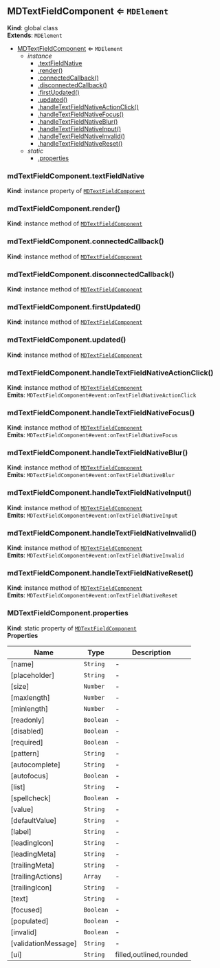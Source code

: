 <a name="MDTextFieldComponent"></a>

## MDTextFieldComponent ⇐ <code>MDElement</code>

**Kind**: global class  
**Extends**: <code>MDElement</code>

-   [MDTextFieldComponent](#MDTextFieldComponent) ⇐ <code>MDElement</code>
    -   _instance_
        -   [.textFieldNative](#MDTextFieldComponent+textFieldNative)
        -   [.render()](#MDTextFieldComponent+render)
        -   [.connectedCallback()](#MDTextFieldComponent+connectedCallback)
        -   [.disconnectedCallback()](#MDTextFieldComponent+disconnectedCallback)
        -   [.firstUpdated()](#MDTextFieldComponent+firstUpdated)
        -   [.updated()](#MDTextFieldComponent+updated)
        -   [.handleTextFieldNativeActionClick()](#MDTextFieldComponent+handleTextFieldNativeActionClick)
        -   [.handleTextFieldNativeFocus()](#MDTextFieldComponent+handleTextFieldNativeFocus)
        -   [.handleTextFieldNativeBlur()](#MDTextFieldComponent+handleTextFieldNativeBlur)
        -   [.handleTextFieldNativeInput()](#MDTextFieldComponent+handleTextFieldNativeInput)
        -   [.handleTextFieldNativeInvalid()](#MDTextFieldComponent+handleTextFieldNativeInvalid)
        -   [.handleTextFieldNativeReset()](#MDTextFieldComponent+handleTextFieldNativeReset)
    -   _static_
        -   [.properties](#MDTextFieldComponent.properties)

<a name="MDTextFieldComponent+textFieldNative"></a>

### mdTextFieldComponent.textFieldNative

**Kind**: instance property of [<code>MDTextFieldComponent</code>](#MDTextFieldComponent)  
<a name="MDTextFieldComponent+render"></a>

### mdTextFieldComponent.render()

**Kind**: instance method of [<code>MDTextFieldComponent</code>](#MDTextFieldComponent)  
<a name="MDTextFieldComponent+connectedCallback"></a>

### mdTextFieldComponent.connectedCallback()

**Kind**: instance method of [<code>MDTextFieldComponent</code>](#MDTextFieldComponent)  
<a name="MDTextFieldComponent+disconnectedCallback"></a>

### mdTextFieldComponent.disconnectedCallback()

**Kind**: instance method of [<code>MDTextFieldComponent</code>](#MDTextFieldComponent)  
<a name="MDTextFieldComponent+firstUpdated"></a>

### mdTextFieldComponent.firstUpdated()

**Kind**: instance method of [<code>MDTextFieldComponent</code>](#MDTextFieldComponent)  
<a name="MDTextFieldComponent+updated"></a>

### mdTextFieldComponent.updated()

**Kind**: instance method of [<code>MDTextFieldComponent</code>](#MDTextFieldComponent)  
<a name="MDTextFieldComponent+handleTextFieldNativeActionClick"></a>

### mdTextFieldComponent.handleTextFieldNativeActionClick()

**Kind**: instance method of [<code>MDTextFieldComponent</code>](#MDTextFieldComponent)  
**Emits**: <code>MDTextFieldComponent#event:onTextFieldNativeActionClick</code>  
<a name="MDTextFieldComponent+handleTextFieldNativeFocus"></a>

### mdTextFieldComponent.handleTextFieldNativeFocus()

**Kind**: instance method of [<code>MDTextFieldComponent</code>](#MDTextFieldComponent)  
**Emits**: <code>MDTextFieldComponent#event:onTextFieldNativeFocus</code>  
<a name="MDTextFieldComponent+handleTextFieldNativeBlur"></a>

### mdTextFieldComponent.handleTextFieldNativeBlur()

**Kind**: instance method of [<code>MDTextFieldComponent</code>](#MDTextFieldComponent)  
**Emits**: <code>MDTextFieldComponent#event:onTextFieldNativeBlur</code>  
<a name="MDTextFieldComponent+handleTextFieldNativeInput"></a>

### mdTextFieldComponent.handleTextFieldNativeInput()

**Kind**: instance method of [<code>MDTextFieldComponent</code>](#MDTextFieldComponent)  
**Emits**: <code>MDTextFieldComponent#event:onTextFieldNativeInput</code>  
<a name="MDTextFieldComponent+handleTextFieldNativeInvalid"></a>

### mdTextFieldComponent.handleTextFieldNativeInvalid()

**Kind**: instance method of [<code>MDTextFieldComponent</code>](#MDTextFieldComponent)  
**Emits**: <code>MDTextFieldComponent#event:onTextFieldNativeInvalid</code>  
<a name="MDTextFieldComponent+handleTextFieldNativeReset"></a>

### mdTextFieldComponent.handleTextFieldNativeReset()

**Kind**: instance method of [<code>MDTextFieldComponent</code>](#MDTextFieldComponent)  
**Emits**: <code>MDTextFieldComponent#event:onTextFieldNativeReset</code>  
<a name="MDTextFieldComponent.properties"></a>

### MDTextFieldComponent.properties

**Kind**: static property of [<code>MDTextFieldComponent</code>](#MDTextFieldComponent)  
**Properties**

| Name                | Type                 | Description             |
| ------------------- | -------------------- | ----------------------- |
| [name]              | <code>String</code>  | -                       |
| [placeholder]       | <code>String</code>  | -                       |
| [size]              | <code>Number</code>  | -                       |
| [maxlength]         | <code>Number</code>  | -                       |
| [minlength]         | <code>Number</code>  | -                       |
| [readonly]          | <code>Boolean</code> | -                       |
| [disabled]          | <code>Boolean</code> | -                       |
| [required]          | <code>Boolean</code> | -                       |
| [pattern]           | <code>String</code>  | -                       |
| [autocomplete]      | <code>String</code>  | -                       |
| [autofocus]         | <code>Boolean</code> | -                       |
| [list]              | <code>String</code>  | -                       |
| [spellcheck]        | <code>Boolean</code> | -                       |
| [value]             | <code>String</code>  | -                       |
| [defaultValue]      | <code>String</code>  | -                       |
| [label]             | <code>String</code>  | -                       |
| [leadingIcon]       | <code>String</code>  | -                       |
| [leadingMeta]       | <code>String</code>  | -                       |
| [trailingMeta]      | <code>String</code>  | -                       |
| [trailingActions]   | <code>Array</code>   | -                       |
| [trailingIcon]      | <code>String</code>  | -                       |
| [text]              | <code>String</code>  | -                       |
| [focused]           | <code>Boolean</code> | -                       |
| [populated]         | <code>Boolean</code> | -                       |
| [invalid]           | <code>Boolean</code> | -                       |
| [validationMessage] | <code>String</code>  | -                       |
| [ui]                | <code>String</code>  | filled,outlined,rounded |
